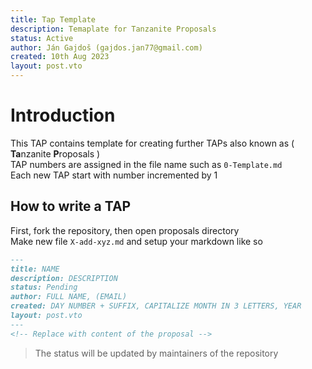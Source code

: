```yaml
---
title: Tap Template
description: Temaplate for Tanzanite Proposals
status: Active
author: Ján Gajdoš (gajdos.jan77@gmail.com)
created: 10th Aug 2023
layout: post.vto
---
```

# Introduction

This TAP contains template for creating further TAPs also known as ( **Ta**nzanite **P**roposals )<br>
TAP numbers are assigned in the file name such as `0-Template.md`<br>
Each new TAP start with number incremented by 1

## How to write a TAP
First, fork the repository, then open proposals directory <br>
Make new file `X-add-xyz.md` and setup your markdown like so

```md
---
title: NAME
description: DESCRIPTION 
status: Pending
author: FULL NAME, (EMAIL) 
created: DAY NUMBER + SUFFIX, CAPITALIZE MONTH IN 3 LETTERS, YEAR
layout: post.vto
---
<!-- Replace with content of the proposal -->
```

> The status will be updated by maintainers of the repository
